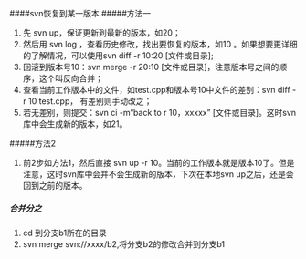 ####svn恢复到某一版本 
#####方法一
1. 先 svn up，保证更新到最新的版本，如20；
2. 然后用 svn log ，查看历史修改，找出要恢复的版本，如10 。如果想要更详细的了解情况，可以使用svn diff -r 10:20 [文件或目录];
3. 回滚到版本号10：svn merge -r 20:10 [文件或目录]，注意版本号之间的顺序，这个叫反向合并；
4. 查看当前工作版本中的文件，如test.cpp和版本号10中文件的差别：svn diff -r 10 test.cpp， 有差别则手动改之；
5. 若无差别，则提交：svn ci -m“back to r 10，xxxxx” [文件或目录]。这时svn库中会生成新的版本，如21。



#####方法2
1. 前2步如方法1，然后直接 svn up -r 10。当前的工作版本就是版本10了。但是注意，这时svn库中会并不会生成新的版本，下次在本地svn up之后，还是会回到之前的版本。



##### 合并分之
1. cd 到分支b1所在的目录
2. svn merge svn://xxxx/b2,将分支b2的修改合并到分支b1
